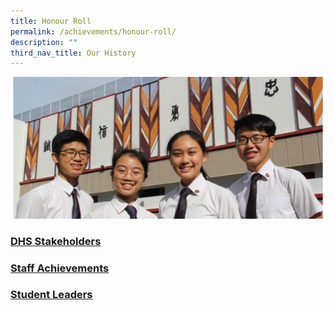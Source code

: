 ```yaml
---
title: Honour Roll
permalink: /achievements/honour-roll/
description: ""
third_nav_title: Our History
---
```

![](/images/Homepage/Achievements_1.jpg)
<p>
	
### **[DHS Stakeholders](/files/DHS_STAKEHOLDERS_2022_13102022.pdf)**
	
### **[Staff Achievements](/files/STAFF-ACHIEVEMENTS_UPDATED_12102022.pdf)**	
	
### **[Student Leaders](/files/STUDENT-LEADERS-AND-AWARDS_2022_111022.pdf)**